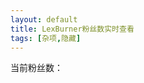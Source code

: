 ```yaml
---
layout: default
title: LexBurner粉丝数实时查看
tags: [杂项,隐藏]
---
```


当前粉丝数：
<p id="follower"></p>
<script>
    function ajaxGetJSON(url) {
        return new Promise(function (resolve, reject) {
            const xhr = window.XMLHttpRequest ?
                new window.XMLHttpRequest() :
                new gloabl.ActiveXObject('Microsoft.XMLHTTP');
            xhr.open('GET', url, true);
            xhr.onreadystatechange = function () {
                if (xhr.readyState == 4) {
                    if (xhr.status == 200 || xhr.status == 304) {
                        const jsonObj = JSON.parse(xhr.responseText);
                        resolve(jsonObj);
                    } else {
                        reject('HTTP ' + xhr.status + ' error!');
                    }
                }
            };
            xhr.send();
        });
    }
    setInterval(function(){
        ajaxGetJSON("//bird.ioliu.cn/v1?url=https://api.bilibili.com/x/relation/stat?vmid=777536").then(function(json){
            $("p#follower").text(json.data.follower);
        });
    },1000);
</script>